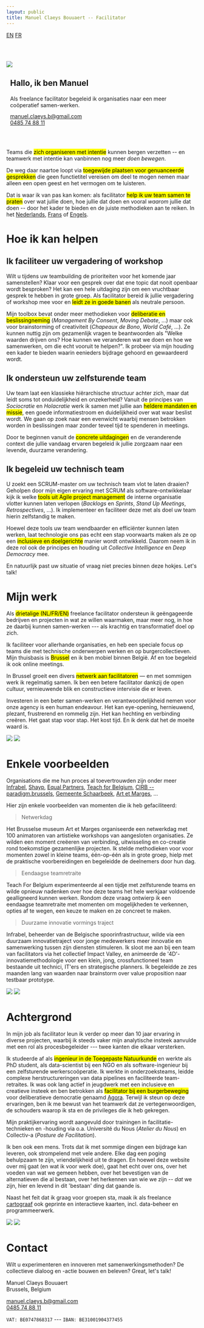 ```yaml
---
layout: public
title: Manuel Claeys Bouuaert -- Facilitator
---
```

<div class="language-box">
    <a href="/facili" class="language">EN</a>
    <a href="/facili_fr" class="language">FR</a>
</div>
<div class="image-box" style="margin-top: 60px; margin-bottom: 60px">
    <img src="img/manuel.jpg">
    <div style="margin:auto 10px">
        <h2>Hallo, ik ben Manuel</h2>
        <div style="margin-top: 20px;">
            Als freelance facilitator begeleid ik organisaties naar een meer coöperatief samen-werken.
        </div>
        <div style="margin-top: 12px;">
            <a href="mailto:manuel.claeys.b@gmail.com" class="email">manuel.claeys.b@gmail.com</a><br>
            <a href="tel:+32485748811" class="phone">0485 74 88 11</a>
        </div>
    </div>
</div>

Teams die <mark>zich organiseren met intentie</mark> kunnen bergen verzetten -- en teamwerk met intentie kan vanbinnen nog meer *doen bewegen*.

De weg daar naartoe loopt via <mark>toegewijde plaatsen voor genuanceerde gesprekken</mark> die geen functietitel vereisen om deel te mogen nemen maar alleen een open geest en het vermogen om te luisteren.

Dat is waar ik van pas kan komen: als facilitator <mark>help ik uw team samen te praten</mark> over wat jullie doen, hoe jullie dat doen en vooral *waarom* jullie dat doen -- door het kader te bieden en de juiste methodieken aan te reiken. In het <a href="/facili_nl" class="language">Nederlands</a>, <a href="/facili_fr" class="language">Frans</a> of <a href="/facili" class="language">Engels</a>.

<h1 class="with-margin-top">Hoe ik kan helpen</h1>

<div class="focus" markdown="1">

## Ik faciliteer uw vergadering of workshop

Wilt u tijdens uw teambuilding de prioriteiten voor het komende jaar samenstellen? Klaar voor een gesprek over dat ene topic dat nooit openbaar wordt besproken? Het kan een hele uitdaging zijn om een vruchtbaar gesprek te hebben in grote groep. Als facilitator bereid ik jullie vergadering of workshop mee voor en <mark>leidt ze in goede banen</mark> als neutrale persoon.

Mijn toolbox bevat onder meer methodieken voor <mark>deliberatie en beslissingneming</mark> (*Management By Consent*, *Moving Debate*, ...) maar ook voor brainstorming of creativiteit (*Chapeaux de Bono*, *World Café*, ...). Ze kunnen nuttig zijn om gezamenlijk vragen te beantwoorden als "Welke waarden drijven ons? Hoe kunnen we veranderen wat we doen en hoe we samenwerken, om die echt vooruit te helpen?". Ik probeer via mijn houding een kader te bieden waarin eenieders bijdrage gehoord en gewaardeerd wordt. 

</div>

<div class="focus" markdown="1">

## Ik ondersteun uw zelfsturende team

Uw team laat een klassieke hiërarchische structuur achter zich, maar dat leidt soms tot onduidelijkheid en onzekerheid? Vanuit de principes van *Sociocratie* en *Holacratie* werk ik samen met jullie aan <mark>heldere mandaten en missie</mark>, een goede informatiestroom en duidelijkheid over wat waar beslist wordt. We gaan op zoek naar een evenwicht waarbij mensen betrokken worden in beslissingen maar zonder teveel tijd te spenderen in meetings.

Door te beginnen vanuit de <mark>concrete uitdagingen</mark> en de veranderende context die jullie vandaag ervaren begeleid ik jullie zorgzaam naar een levende, duurzame verandering.

</div>

<div class="focus" markdown="1">

## Ik begeleid uw technisch team

U zoekt een SCRUM-master om uw technisch team vlot te laten draaien? Geholpen door mijn eigen ervaring met SCRUM als software-ontwikkelaar kijk ik welke <mark>tools uit Agile project management</mark> de interne organisatie vlotter kunnen laten verlopen (*Backlogs* en *Sprints*, *Stand Up Meetings*, *Retrospectives*, ...). Ik implementeer en faciliteer deze met als doel uw team hierin zelfstandig te maken.

Hoewel deze tools uw team wendbaarder en efficiënter kunnen laten werken, laat technologie ons pas echt een stap voorwaarts maken als ze op een <mark>inclusieve en doelgerichte</mark> manier wordt ontwikkeld. Daarom neem ik in deze rol ook de principes en houding uit *Collective Intelligence* en *Deep Democracy* mee.

</div>

En natuurlijk past uw situatie of vraag niet precies binnen deze hokjes. Let's talk!

<h1 class="with-margin-top">Mijn werk</h1>

Als <mark>drietalige (NL/FR/EN)</mark> freelance facilitator ondersteun ik geëngageerde bedrijven en projecten in wat ze willen waarmaken, maar meer nog, in hoe ze daarbij kunnen samen-werken --- als krachtig en transformatief doel op zich. 

Ik faciliteer voor allerhande organisaties, en heb een speciale focus op teams die met technische onderwerpen werken en op burgercollectieven. Mijn thuisbasis is <mark>Brussel</mark> en ik ben mobiel binnen België. Af en toe begeleid ik ook online meetings.

In Brussel groeit een divers <mark>netwerk aan facilitatoren</mark> — en met sommigen werk ik regelmatig samen. Ik ben een betere facilitator dankzij de open cultuur, vernieuwende blik en constructieve intervisie die er leven.

Investeren in een beter samen-werken en verantwoordelijkheid nemen voor onze agency is een human endeavour. Het kan eye-opening, hernieuwend, plezant, frustrerend en rommelig zijn. Het kan hechting en verbinding creëren. Het gaat stap voor stap. Het kost tijd. En ik denk dat het de moeite waard is.

<div class="image-box">
    <img src="img/freelance_2.jpg"/>
    <img src="img/freelance_4.jpg"/>
</div>

<h1 class="with-margin-top">Enkele voorbeelden</h1>

Organisations die me hun proces al toevertrouwden zijn onder meer [Infrabel](https://infrabel.be), [Shayp](https://shayp.com/), [Equal Partners](https://equal-partners.eu/), [Teach for Belgium](https://teachforbelgium.be/), [CIRB -- paradigm.brussels](https://paradigm.brussels), [Gemeente Schaarbeek](https://www.1030.be/nl/agenda/muzik1030-network), [Art et Marges](https://www.artetmarges.be/), ...

Hier zijn enkele voorbeelden van momenten die ik heb gefaciliteerd:

> Netwerkdag

Het Brusselse museum Art et Marges organiseerde een netwerkdag met 100 animatoren van artistieke workshops van aangesloten organisaties. Ze wilden een moment creëeren van verbinding, uitwisseling en co-creatie rond toekomstige gezamenlijke projecten. Ik stelde methodieken voor voor momenten zowel in kleine teams, één-op-één als in grote groep, hielp met de praktische voorbereidingen en begeleidde de deelnemers door hun dag.

> Eendaagse teamretraite

Teach For Belgium experimenteerde al een tijdje met zelfsturende teams en wilde opnieuw nadenken over hoe deze teams het hele werkjaar voldoende gealligneerd kunnen werken. Rondom deze vraag ontwierp ik een eendaagse teamretraite met momenten om mogelijkheden te verkennen, opties af te wegen, een keuze te maken en ze concreet te maken.

> Duurzame innovatie vormings traject

Infrabel, beheerder van de Belgische spoorinfrastructuur, wilde via een duurzaam innovatietraject voor jonge medewerkers meer innovatie en samenwerking tussen zijn diensten stimuleren. Ik sloot me aan bij een team van facilitators via het collectief Impact Valley, en animeerde de '4D'-innovatiemethodologie voor een klein, jong, crossfunctioneel team bestaande uit technici, IT'ers en strategische planners. Ik begeleidde ze zes maanden lang van waarden naar brainstorm over value proposition naar testbaar prototype.

<div class="image-box">
    <img src="img/freelance_1.jpg"/>
    <img src="img/freelance_3.jpg"/>
</div>

<h1 class="with-margin-top">Achtergrond</h1>

In mijn job als facilitator leun ik verder op meer dan 10 jaar ervaring in diverse projecten, waarbij ik steeds vaker mijn analytische insteek aanvulde met een rol als procesbegeleider --- twee kanten die elkaar versterken. 

Ik studeerde af als <mark>ingenieur in de Toegepaste Natuurkunde</mark> en werkte als PhD student, als data-scientist bij een NGO en als software-ingenieur bij een zelfsturende werkerscoöperatie. Ik werkte in onderzoeksteams, leidde complexe herstructureringen van data pipelines en faciliteerde team-retraites. Ik was ook lang actief in jeugdwerk met een inclusieve en creatieve insteek en ben betrokken als <mark>facilitator bij een burgerbeweging</mark> voor deliberatieve democratie genaamd [Agora](https://agora.brussels). Terwijl ik steun op deze ervaringen, ben ik me bewust van het teamwerk dat ze vertegenwoordigen, de schouders waarop ik sta en de privileges die ik heb gekregen.

Mijn praktijkervaring wordt aangevuld door trainingen in facilitatie-technieken en -houding via o.a. Université du Nous (*Atelier du Nous*) en Collectiv-a (*Posture de Facilitation*).

Ik ben ook een mens. Trots dat ik met sommige dingen een bijdrage kan leveren, ook strompelend met vele andere. Elke dag een poging behulpzaam te zijn, vriendelijkheid uit te dragen. En hoewel deze website over mij gaat (en wat ik voor werk doe), gaat het echt over ons, over het voeden van wat we gemeen hebben, over het bevestigen van de alternatieven die al bestaan, over het herkennen van wie we zijn -- *dat* we zijn, hier en levend in dit 'bestaan' ding dat gaande is.

Naast het feit dat ik graag voor groepen sta, maak ik als freelance <a href="/carto" class="internal">cartograaf</a> ook geprinte en interactieve kaarten, incl. data-beheer en programmeerwerk.

<div class="image-box">
    <img src="img/freelance_1.jpg"/>
    <img src="img/freelance_3.jpg"/>
</div>

<h1 class="with-margin-top">Contact</h1>

Wilt u experimenteren en innoveren met samenwerkingsmethoden? De collectieve dialoog en -actie bouwen en beleven? Great, let's talk!

<div class="focus" markdown="1">
Manuel Claeys Bouuaert
<br>Brussels, Belgium

<a href="mailto:manuel.claeys.b@gmail.com" class="email">manuel.claeys.b@gmail.com</a><br>
<a href="tel:+32485748811" class="phone">0485 74 88 11</a>

`VAT: BE0747868317` --- `IBAN: BE31001904377455`
</div>
